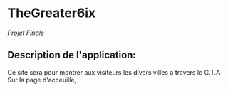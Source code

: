 # TheGreater6ix
_Projet Finale_

## Description de l'application: 
Ce site sera pour montrer aux visiteurs les divers villes a travers le G.T.A 
Sur la page d'acceuille, 
